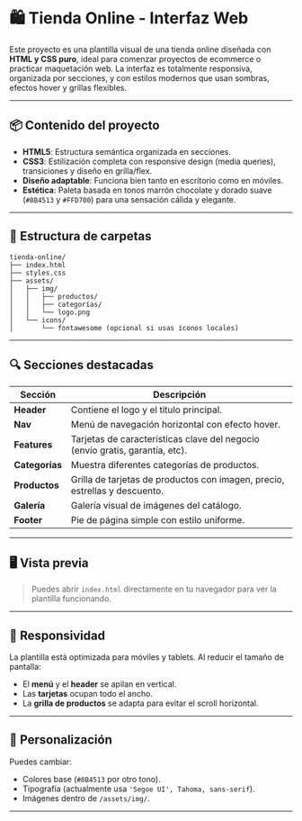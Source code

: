 # 🛍️ Tienda Online - Interfaz Web

Este proyecto es una plantilla visual de una tienda online diseñada con **HTML y CSS puro**, ideal para comenzar proyectos de ecommerce o practicar maquetación web. La interfaz es totalmente responsiva, organizada por secciones, y con estilos modernos que usan sombras, efectos hover y grillas flexibles.

---

## 📦 Contenido del proyecto

- **HTML5**: Estructura semántica organizada en secciones.
- **CSS3**: Estilización completa con responsive design (media queries), transiciones y diseño en grilla/flex.
- **Diseño adaptable**: Funciona bien tanto en escritorio como en móviles.
- **Estética**: Paleta basada en tonos marrón chocolate y dorado suave (`#8B4513` y `#FFD700`) para una sensación cálida y elegante.

---

## 🧱 Estructura de carpetas

```
tienda-online/
├── index.html
├── styles.css
├── assets/
│   ├── img/
│   │   ├── productos/
│   │   ├── categorías/
│   │   └── logo.png
│   └── icons/
│       └── fontawesome (opcional si usas íconos locales)
```

---

## 🔍 Secciones destacadas

| Sección            | Descripción                                                                 |
|--------------------|-----------------------------------------------------------------------------|
| **Header**         | Contiene el logo y el título principal.                                     |
| **Nav**            | Menú de navegación horizontal con efecto hover.                            |
| **Features**       | Tarjetas de características clave del negocio (envío gratis, garantía, etc).|
| **Categorías**     | Muestra diferentes categorías de productos.                                 |
| **Productos**      | Grilla de tarjetas de productos con imagen, precio, estrellas y descuento.  |
| **Galería**        | Galería visual de imágenes del catálogo.                                    |
| **Footer**         | Pie de página simple con estilo uniforme.                                   |

---

## 🖥️ Vista previa

> Puedes abrir `index.html` directamente en tu navegador para ver la plantilla funcionando.

---

## 📱 Responsividad

La plantilla está optimizada para móviles y tablets. Al reducir el tamaño de pantalla:
- El **menú** y el **header** se apilan en vertical.
- Las **tarjetas** ocupan todo el ancho.
- La **grilla de productos** se adapta para evitar el scroll horizontal.

---

## 🧩 Personalización

Puedes cambiar:
- Colores base (`#8B4513` por otro tono).
- Tipografía (actualmente usa `'Segoe UI', Tahoma, sans-serif`).
- Imágenes dentro de `/assets/img/`.

---



